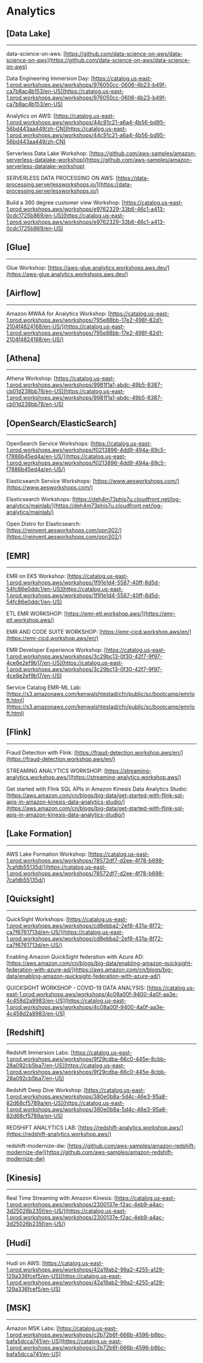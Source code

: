 # Analytics


## [Data Lake]
**********

data-science-on-aws: [https://github.com/data-science-on-aws/data-science-on-aws](https://github.com/data-science-on-aws/data-science-on-aws)


Data Engineering Immersion Day: [https://catalog.us-east-1.prod.workshops.aws/workshops/976050cc-0606-4b23-b49f-ca7b8ac4b153/en-US](https://catalog.us-east-1.prod.workshops.aws/workshops/976050cc-0606-4b23-b49f-ca7b8ac4b153/en-US)


Analytics on AWS: [https://catalog.us-east-1.prod.workshops.aws/workshops/44c91c21-a6a4-4b56-bd95-56bd443aa449/zh-CN](https://catalog.us-east-1.prod.workshops.aws/workshops/44c91c21-a6a4-4b56-bd95-56bd443aa449/zh-CN)


Serverless Data Lake Workshop: [https://github.com/aws-samples/amazon-serverless-datalake-workshop](https://github.com/aws-samples/amazon-serverless-datalake-workshop)


SERVERLESS DATA PROCESSING ON AWS: [https://data-processing.serverlessworkshops.io/](https://data-processing.serverlessworkshops.io/)


Build a 360 degree customer view Workshop: [https://catalog.us-east-1.prod.workshops.aws/workshops/e9762329-33b6-46c1-a413-0cdc1725b869/en-US](https://catalog.us-east-1.prod.workshops.aws/workshops/e9762329-33b6-46c1-a413-0cdc1725b869/en-US)




## [Glue]
**********

Glue Workshop: [https://aws-glue.analytics.workshops.aws.dev/](https://aws-glue.analytics.workshops.aws.dev/)



## [Airflow]
**********

Amazon MWAA for Analytics Workshop: [https://catalog.us-east-1.prod.workshops.aws/workshops/795e88bb-17e2-498f-82d1-2104f4824168/en-US/](https://catalog.us-east-1.prod.workshops.aws/workshops/795e88bb-17e2-498f-82d1-2104f4824168/en-US/)



## [Athena]
**********

Athena Workshop: [https://catalog.us-east-1.prod.workshops.aws/workshops/9981f1a1-abdc-49b5-8387-cb01d238bb78/en-US](https://catalog.us-east-1.prod.workshops.aws/workshops/9981f1a1-abdc-49b5-8387-cb01d238bb78/en-US)




## [OpenSearch/ElasticSearch]
**********

OpenSearch Service Workshops: [https://catalog.us-east-1.prod.workshops.aws/workshops/f0213896-4dd9-494a-89c5-f7886b45ed4a/en-US/](https://catalog.us-east-1.prod.workshops.aws/workshops/f0213896-4dd9-494a-89c5-f7886b45ed4a/en-US/)


Elasticsearch Service Workshops: [https://www.aesworkshops.com/](https://www.aesworkshops.com/)


Elasticsearch Workshops: [https://deh4m73phis7u.cloudfront.net/log-analytics/mainlab/](https://deh4m73phis7u.cloudfront.net/log-analytics/mainlab/)


Open Distro for Elasticsearch: [https://reinvent.aesworkshops.com/opn302/](https://reinvent.aesworkshops.com/opn302/)




## [EMR]
**********

EMR on EKS Workshop: [https://catalog.us-east-1.prod.workshops.aws/workshops/1f91e1d4-5587-40ff-8d5d-54fc86e0ddc1/en-US](https://catalog.us-east-1.prod.workshops.aws/workshops/1f91e1d4-5587-40ff-8d5d-54fc86e0ddc1/en-US)


ETL EMR WORKSHOP: [https://emr-etl.workshop.aws/](https://emr-etl.workshop.aws/)


EMR AND CODE SUITE WORKSHOP: [https://emr-cicd.workshop.aws/en/](https://emr-cicd.workshop.aws/en/)


EMR Developer Experience Workshop: [https://catalog.us-east-1.prod.workshops.aws/workshops/3c29bc13-0f30-42f7-9f97-4ce8e2ef9b17/en-US](https://catalog.us-east-1.prod.workshops.aws/workshops/3c29bc13-0f30-42f7-9f97-4ce8e2ef9b17/en-US)



Service Catalog EMR-ML Lab: [https://s3.amazonaws.com/kenwalshtestad/cfn/public/sc/bootcamp/emrloft.html](https://s3.amazonaws.com/kenwalshtestad/cfn/public/sc/bootcamp/emrloft.html)



## [Flink]
**********

Fraud Detection with Flink: [https://fraud-detection.workshop.aws/en/](https://fraud-detection.workshop.aws/en/)


STREAMING ANALYTICS WORKSHOP: [https://streaming-analytics.workshop.aws/](https://streaming-analytics.workshop.aws/)



Get started with Flink SQL APIs in Amazon Kinesis Data Analytics Studio: [https://aws.amazon.com/cn/blogs/big-data/get-started-with-flink-sql-apis-in-amazon-kinesis-data-analytics-studio/](https://aws.amazon.com/cn/blogs/big-data/get-started-with-flink-sql-apis-in-amazon-kinesis-data-analytics-studio/)





## [Lake Formation]
**********


AWS Lake Formation Workshop: [https://catalog.us-east-1.prod.workshops.aws/workshops/78572df7-d2ee-4f78-b698-7cafdb55135d/](https://catalog.us-east-1.prod.workshops.aws/workshops/78572df7-d2ee-4f78-b698-7cafdb55135d/)


## [Quicksight]
**********

QuickSight Workshops: [https://catalog.us-east-1.prod.workshops.aws/workshops/cd8ebba2-2ef8-431a-8f72-ca7f6761713d/en-US/](https://catalog.us-east-1.prod.workshops.aws/workshops/cd8ebba2-2ef8-431a-8f72-ca7f6761713d/en-US/)



Enabling Amazon QuickSight federation with Azure AD: [https://aws.amazon.com/cn/blogs/big-data/enabling-amazon-quicksight-federation-with-azure-ad/](https://aws.amazon.com/cn/blogs/big-data/enabling-amazon-quicksight-federation-with-azure-ad/)



QUICKSIGHT WORKSHOP - COVID-19 DATA ANALYSIS: [https://catalog.us-east-1.prod.workshops.aws/workshops/4c08a00f-9400-4a0f-aa3e-4c458d2a9983/en-US](https://catalog.us-east-1.prod.workshops.aws/workshops/4c08a00f-9400-4a0f-aa3e-4c458d2a9983/en-US)




## [Redshift]
**********


Redshift Immersion Labs: [https://catalog.us-east-1.prod.workshops.aws/workshops/9f29cdba-66c0-445e-8cbb-28a092cb5ba7/en-US](https://catalog.us-east-1.prod.workshops.aws/workshops/9f29cdba-66c0-445e-8cbb-28a092cb5ba7/en-US)


Redshift Deep Dive Workshop: [https://catalog.us-east-1.prod.workshops.aws/workshops/380e0b8a-5d4c-46e3-95a8-82d68cf5789a/en-US](https://catalog.us-east-1.prod.workshops.aws/workshops/380e0b8a-5d4c-46e3-95a8-82d68cf5789a/en-US)


REDSHIFT ANALYTICS LAB: [https://redshift-analytics.workshop.aws/](https://redshift-analytics.workshop.aws/)


redshift-modernize-dw: [https://github.com/aws-samples/amazon-redshift-modernize-dw](https://github.com/aws-samples/amazon-redshift-modernize-dw)





## [Kinesis]
**********


Real Time Streaming with Amazon Kinesis: [https://catalog.us-east-1.prod.workshops.aws/workshops/2300137e-f2ac-4eb9-a4ac-3d25026b235f/en-US/](https://catalog.us-east-1.prod.workshops.aws/workshops/2300137e-f2ac-4eb9-a4ac-3d25026b235f/en-US/)





## [Hudi]
**********

Hudi on AWS: [https://catalog.us-east-1.prod.workshops.aws/workshops/42a19ab2-99a2-4255-a129-129a336fcef5/en-US](https://catalog.us-east-1.prod.workshops.aws/workshops/42a19ab2-99a2-4255-a129-129a336fcef5/en-US)




## [MSK]
**********

Amazon MSK Labs: [https://catalog.us-east-1.prod.workshops.aws/workshops/c2b72b6f-666b-4596-b8bc-bafa5dcca741/en-US](https://catalog.us-east-1.prod.workshops.aws/workshops/c2b72b6f-666b-4596-b8bc-bafa5dcca741/en-US)

